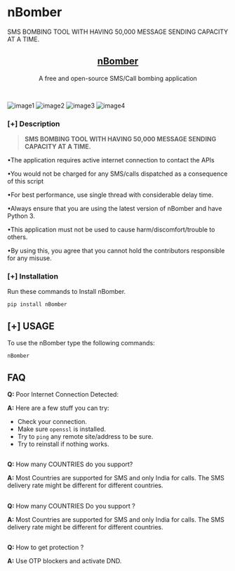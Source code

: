 # nBomber
SMS BOMBING TOOL WITH HAVING 50,000 MESSAGE SENDING CAPACITY AT A TIME.

<h2 align="center"><u>nBomber</u></h2>

<p align="center">A free and open-source SMS/Call bombing application</p>

<p align="center">
<br>
</p>




![image1](.images/image1.png)
![image2](.images/image2.png)
![image3](.images/image3.png)
![image4](.images/image4.png)



### [+] Description
> **SMS BOMBING TOOL WITH HAVING 50,000 MESSAGE SENDING CAPACITY AT A TIME.**

•The application requires active internet connection to contact the APIs

•You would not be charged for any SMS/calls dispatched as a consequence of this script

•For best performance, use single thread with considerable delay time.

•Always ensure that you are using the latest version of nBomber and have Python 3.

•This application must not be used to cause harm/discomfort/trouble to others.

•By using this, you agree that you cannot hold the contributors responsible for any misuse.

### [+] Installation
Run these commands to Install nBomber.

```shell script
pip install nBomber
```

## [+] USAGE

To use the nBomber type the following commands:
```shell script
nBomber
```

## FAQ
**Q:** Poor Internet Connection Detected:

**A:** Here are a few stuff you can try:
- Check your connection.
- Make sure `openssl` is installed.
- Try to `ping` any remote site/address to be sure.
- Try to reinstall if nothing works.
##
**Q:** How many COUNTRIES do you support?

**A:** Most Countries are supported for SMS and only India for calls. The SMS delivery rate might be different for different countries.
##
**Q:** How many COUNTRIES Do you support ?

**A:** Most Countries are supported for SMS and only India for calls. The SMS delivery rate might be different for different countries.
##
**Q:** How to get protection ?

**A:** Use OTP blockers and activate DND.
##
